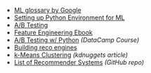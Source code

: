 - [ML glossary by Google](https://developers.google.com/machine-learning/glossary/)
- [Setting up Python Environment for ML](https://www.kdnuggets.com/2019/02/setup-python-environment-machine-learning.html)
- [A/B Testing](https://www.business-science.io/business/2019/03/11/ab-testing-machine-learning.html)
- [Feature Engineering Ebook](http://www.feat.engineering/index.html)
- [A/B Testing w/ Python](https://www.datacamp.com/courses/customer-analytics-ab-testing-in-python) _(DataCamp Course)_
- [Building reco engines](https://medium.com/@james_aka_yale/the-4-recommendation-engines-that-can-predict-your-movie-tastes-bbec857b8223)
- [k-Means Clustering](https://www.kdnuggets.com/2019/05/guide-k-means-clustering-algorithm.html) _(kdnuggets article)_
- [List of Recommender Systems](https://github.com/grahamjenson/list_of_recommender_systems) _(GitHub repo)_
